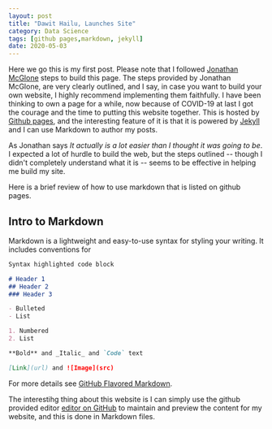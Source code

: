 ```yaml
---
layout: post
title: "Dawit Hailu, Launches Site"
category: Data Science
tags: [github pages,markdown, jekyll]
date: 2020-05-03
---
```


Here we go this is my first post. Please note that I followed [Jonathan McGlone](http://jmcglone.com/guides/github-pages/) steps to build this page. The steps provided by Jonathan McGlone, are very clearly outlined, and I say, in case you want to build your own website, I highly recommend implementing them faithfully. I have been thinking to own a page for a while, now because of COVID-19 at last I got the courage and the time to putting this website together. This is hosted by [Github pages](https://pages.github.com), and the interesting feature of it is that it is powered by [Jekyll](http://jekyllrb.com) and I can use Markdown to author my posts. 

As Jonathan says _It actually is a lot easier than I thought it was going to be_. I expected a lot of hurdle to build the web, but the steps outlined -- though I didn't completely understand what it is -- seems to be effective in helping me build my site.

Here is a brief review of how to use markdown that is listed on github pages.

## Intro to Markdown

Markdown is a lightweight and easy-to-use syntax for styling your writing. It includes conventions for

```markdown
Syntax highlighted code block

# Header 1
## Header 2
### Header 3

- Bulleted
- List

1. Numbered
2. List

**Bold** and _Italic_ and `Code` text

[Link](url) and ![Image](src)
```

For more details see [GitHub Flavored Markdown](https://guides.github.com/features/mastering-markdown/).

The interestihg thing about this website is I can simply use the github provided editor [editor on GitHub](https://github.com/Daweet/Daweet.github.io/edit/master/README.md) to maintain and preview the content for my website, and this is done in Markdown files.

